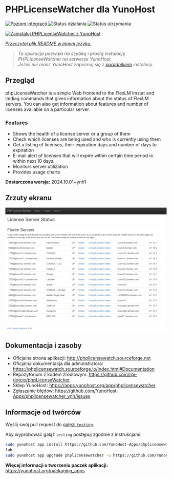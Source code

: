 <!--
To README zostało automatycznie wygenerowane przez <https://github.com/YunoHost/apps/tree/master/tools/readme_generator>
Nie powinno być ono edytowane ręcznie.
-->

# PHPLicenseWatcher dla YunoHost

[![Poziom integracji](https://apps.yunohost.org/badge/integration/phplicensewatcher)](https://ci-apps.yunohost.org/ci/apps/phplicensewatcher/)
![Status działania](https://apps.yunohost.org/badge/state/phplicensewatcher)
![Status utrzymania](https://apps.yunohost.org/badge/maintained/phplicensewatcher)

[![Zainstaluj PHPLicenseWatcher z YunoHost](https://install-app.yunohost.org/install-with-yunohost.svg)](https://install-app.yunohost.org/?app=phplicensewatcher)

*[Przeczytaj plik README w innym języku.](./ALL_README.md)*

> *Ta aplikacja pozwala na szybką i prostą instalację PHPLicenseWatcher na serwerze YunoHost.*  
> *Jeżeli nie masz YunoHost zapoznaj się z [poradnikiem](https://yunohost.org/install) instalacji.*

## Przegląd

phpLicenseWatcher is a simple Web frontend to the FlexLM lmstat and lmdiag commands that gives information about the status of FlexLM servers. You can also get information about features and number of licenses available on a particular server.

### Features

- Shows the health of a license server or a group of them
- Check which licenses are being used and who is currently using them
- Get a listing of licenses, their expiration days and number of days to expiration
- E-mail alert of licenses that will expire within certain time period ie. within next 10 days.
- Monitors server utilization
- Provides usage charts


**Dostarczona wersja:** 2024.10.01~ynh1

## Zrzuty ekranu

![Zrzut ekranu z PHPLicenseWatcher](./doc/screenshots/screenshot1.png)

## Dokumentacja i zasoby

- Oficjalna strona aplikacji: <http://phplicensewatch.sourceforge.net>
- Oficjalna dokumentacja dla administratora: <https://phplicensewatch.sourceforge.io/index.html#Documentation>
- Repozytorium z kodem źródłowym: <https://github.com/rpi-dotcio/phpLicenseWatcher>
- Sklep YunoHost: <https://apps.yunohost.org/app/phplicensewatcher>
- Zgłaszanie błędów: <https://github.com/YunoHost-Apps/phplicensewatcher_ynh/issues>

## Informacje od twórców

Wyślij swój pull request do [gałęzi `testing`](https://github.com/YunoHost-Apps/phplicensewatcher_ynh/tree/testing).

Aby wypróbować gałąź `testing` postępuj zgodnie z instrukcjami:

```bash
sudo yunohost app install https://github.com/YunoHost-Apps/phplicensewatcher_ynh/tree/testing --debug
lub
sudo yunohost app upgrade phplicensewatcher -u https://github.com/YunoHost-Apps/phplicensewatcher_ynh/tree/testing --debug
```

**Więcej informacji o tworzeniu paczek aplikacji:** <https://yunohost.org/packaging_apps>
